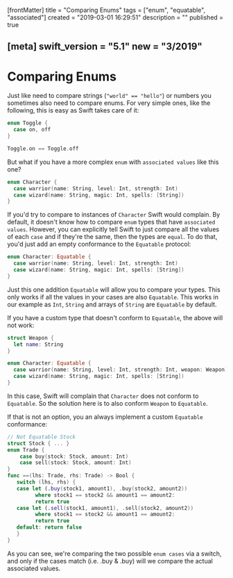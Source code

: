 [frontMatter]
title = "Comparing Enums"
tags = ["enum", "equatable", "associated"]
created = "2019-03-01 16:29:51"
description = ""
published = true

[meta]
swift_version = "5.1"
new = "3/2019"
---

# Comparing Enums

Just like need to compare strings (`"world" == "hello"`) or numbers you sometimes also need to compare enums. For very simple ones, like the following, this is easy as Swift takes care of it:

``` Swift
enum Toggle {
  case on, off
}

Toggle.on == Toggle.off
```

But what if you have a more complex `enum` with `associated values` like this one?

``` Swift
enum Character {
  case warrior(name: String, level: Int, strength: Int)
  case wizard(name: String, magic: Int, spells: [String])
}
```

If you'd try to compare to instances of `Character` Swift would complain. By default, it doesn't know how to compare `enum` types that have `associated values`. However, you can explicitly tell Swift to just compare all the values of each `case` and if they're the same, then the types are `equal`. To do that, you'd just add an empty conformance to the `Equatable` protocol:

``` Swift
enum Character: Equatable {
  case warrior(name: String, level: Int, strength: Int)
  case wizard(name: String, magic: Int, spells: [String])
}
```

Just this one addition `Equatable` will allow you to compare your types. This only works if all the values in your cases are also `Equatable`. This works in our example as `Int`, `String` and arrays of `String` are `Equatable` by default.

If you have a custom type that doesn't conform to `Equatable`, the above will not work:

``` Swift
struct Weapon { 
  let name: String 
}

enum Character: Equatable {
  case warrior(name: String, level: Int, strength: Int, weapon: Weapon)
  case wizard(name: String, magic: Int, spells: [String])
}
```

In this case, Swift will complain that `Character` does not conform to `Equatable`. So the solution here is to also conform `Weapon` to `Equatable`. 

If that is not an option, you an always implement a custom `Equatable` conformance:

``` Swift
// Not Equatable Stock
struct Stock { ... }
enum Trade {
    case buy(stock: Stock, amount: Int)
    case sell(stock: Stock, amount: Int)
}
func ==(lhs: Trade, rhs: Trade) -> Bool {
   switch (lhs, rhs) {
   case let (.buy(stock1, amount1), .buy(stock2, amount2))
         where stock1 == stock2 && amount1 == amount2:
         return true
   case let (.sell(stock1, amount1), .sell(stock2, amount2))
         where stock1 == stock2 && amount1 == amount2:
         return true
   default: return false
   }
}
```

As you can see, we\'re comparing the two possible `enum cases` via a
switch, and only if the cases match (i.e. .buy & .buy) will we compare
the actual associated values.

